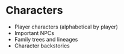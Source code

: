 # Characters

- Player characters (alphabetical by player)
- Important NPCs
- Family trees and lineages
- Character backstories
